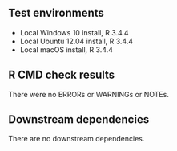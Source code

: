 ## Test environments
* Local Windows 10 install, R 3.4.4
* Local Ubuntu 12.04 install, R 3.4.4
* Local macOS install, R 3.4.4

## R CMD check results
There were no ERRORs or WARNINGs or NOTEs.

## Downstream dependencies
There are no downstream dependencies.
